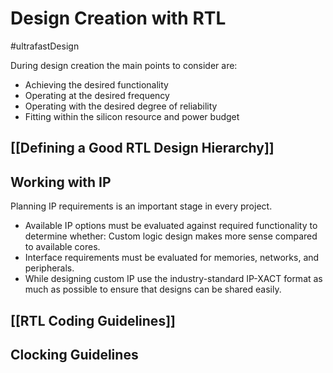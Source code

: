 # Design Creation with RTL
#ultrafastDesign 

During design creation the main points to consider are: 
- Achieving the desired functionality
- Operating at the desired frequency
- Operating with the desired degree of reliability 
- Fitting within the silicon resource and power budget

## [[Defining a Good RTL Design Hierarchy]]

## Working with IP
Planning IP requirements is an important stage in every project. 
- Available IP options must be evaluated against required functionality to determine whether: Custom logic design makes more sense compared to available cores.
- Interface requirements must be evaluated for memories, networks, and peripherals.
- While designing custom IP use the industry-standard IP-XACT format as much as possible to ensure that designs can be shared easily.

## [[RTL Coding Guidelines]]

## Clocking Guidelines
